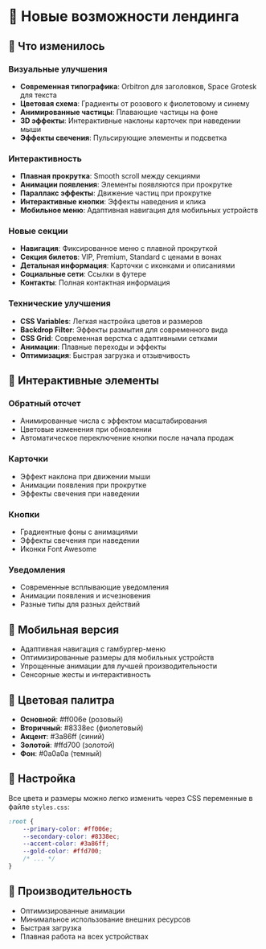 # 🎨 Новые возможности лендинга

## 🚀 Что изменилось

### Визуальные улучшения
- **Современная типографика**: Orbitron для заголовков, Space Grotesk для текста
- **Цветовая схема**: Градиенты от розового к фиолетовому и синему
- **Анимированные частицы**: Плавающие частицы на фоне
- **3D эффекты**: Интерактивные наклоны карточек при наведении мыши
- **Эффекты свечения**: Пульсирующие элементы и подсветка

### Интерактивность
- **Плавная прокрутка**: Smooth scroll между секциями
- **Анимации появления**: Элементы появляются при прокрутке
- **Параллакс эффекты**: Движение частиц при прокрутке
- **Интерактивные кнопки**: Эффекты наведения и клика
- **Мобильное меню**: Адаптивная навигация для мобильных устройств

### Новые секции
- **Навигация**: Фиксированное меню с плавной прокруткой
- **Секция билетов**: VIP, Premium, Standard с ценами в вонах
- **Детальная информация**: Карточки с иконками и описаниями
- **Социальные сети**: Ссылки в футере
- **Контакты**: Полная контактная информация

### Технические улучшения
- **CSS Variables**: Легкая настройка цветов и размеров
- **Backdrop Filter**: Эффекты размытия для современного вида
- **CSS Grid**: Современная верстка с адаптивными сетками
- **Анимации**: Плавные переходы и эффекты
- **Оптимизация**: Быстрая загрузка и отзывчивость

## 🎯 Интерактивные элементы

### Обратный отсчет
- Анимированные числа с эффектом масштабирования
- Цветовые изменения при обновлении
- Автоматическое переключение кнопки после начала продаж

### Карточки
- Эффект наклона при движении мыши
- Анимации появления при прокрутке
- Эффекты свечения при наведении

### Кнопки
- Градиентные фоны с анимациями
- Эффекты свечения при наведении
- Иконки Font Awesome

### Уведомления
- Современные всплывающие уведомления
- Анимации появления и исчезновения
- Разные типы для разных действий

## 📱 Мобильная версия

- Адаптивная навигация с гамбургер-меню
- Оптимизированные размеры для мобильных устройств
- Упрощенные анимации для лучшей производительности
- Сенсорные жесты и интерактивность

## 🎨 Цветовая палитра

- **Основной**: #ff006e (розовый)
- **Вторичный**: #8338ec (фиолетовый)
- **Акцент**: #3a86ff (синий)
- **Золотой**: #ffd700 (золотой)
- **Фон**: #0a0a0a (темный)

## 🔧 Настройка

Все цвета и размеры можно легко изменить через CSS переменные в файле `styles.css`:

```css
:root {
    --primary-color: #ff006e;
    --secondary-color: #8338ec;
    --accent-color: #3a86ff;
    --gold-color: #ffd700;
    /* ... */
}
```

## 🚀 Производительность

- Оптимизированные анимации
- Минимальное использование внешних ресурсов
- Быстрая загрузка
- Плавная работа на всех устройствах
